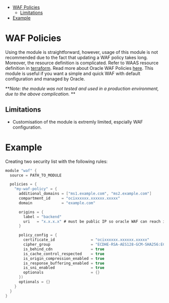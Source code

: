 - [WAF Policies](#waf-policies)
  - [Limitations](#limitations)
- [Example](#example)

# WAF Policies
Using the module is straightforward, however, usage of this module is not recommended due to the fact that updating a WAF policy takes long. Moreover, the resource definition is complicated. Refer to WAAS resource definition in [terraform](https://registry.terraform.io/providers/hashicorp/oci/latest/docs/resources/waas_waas_policy). Read more about Oracle WAF Policies [here](https://docs.oracle.com/en-us/iaas/Content/WAF/Tasks/managingwaf.htm). This module is useful if you want a simple and quick WAF with default configuration and managed by Oracle.

***Note: the module was not tested and used in a production environment, due to the above complication.*
**

## Limitations
* Customisation of the module is extremly limited, espcially WAF configuration.

# Example
Creating two security list with the following rules:
  
```h
module "waf" {
  source = PATH_TO_MODULE

  policies = {
    "my-waf-policy" = {
      additional_domains = ["ms1.example.com", "ms2.example.com"]
      compartment_id     = "ocixxxxxx.xxxxxx.xxxxx"
      domain             = "example.com"

      origins = {
        label = "backend"
        uri   = "x.x.x.x" # must be public IP so oracle WAF can reach it
      }

      policy_config = {
        certificate_id                = "ocixxxxxx.xxxxxx.xxxxx"
        cipher_group                  = "ECDHE-RSA-AES128-GCM-SHA256:ECDHE-ECDSA-AES128-GCM-SHA256"
        is_behind_cdn                 = true
        is_cache_control_respected    = true
        is_origin_compression_enabled = true
        is_response_buffering_enabled = true
        is_sni_enabled                = true
        optionals                     = {}
      })
      optionals = {}
    }
  }
}

```